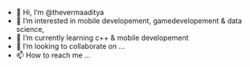 - 👋 Hi, I’m @thevermaaditya
- 👀 I’m interested in mobile developement, gamedevelopement & data science,
- 🌱 I’m currently learning c++ & mobile developement
- 💞️ I’m looking to collaborate on ...
- 📫 How to reach me ...

<!---
thevermaaditya/thevermaaditya is a ✨ special ✨ repository because its `README.md` (this file) appears on your GitHub profile.
You can click the Preview link to take a look at your changes.
--->
